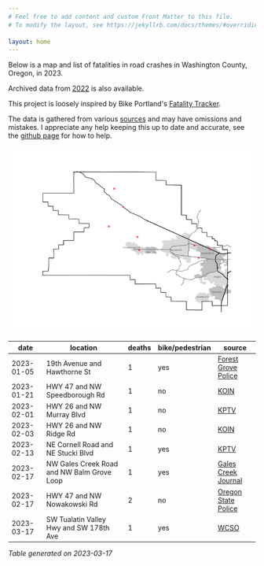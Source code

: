 ```yaml
---
# Feel free to add content and custom Front Matter to this file.
# To modify the layout, see https://jekyllrb.com/docs/themes/#overriding-theme-defaults

layout: home
---
```


Below is a map and list of fatalities in road crashes in Washington County, Oregon, in 2023.

Archived data from [2022](fatalities2022/) is also available.

This project is loosely inspired by Bike Portland's [Fatality Tracker](https://bikeportland.org/fatality-tracker).

The data is gathered from various [sources](resources/) and may have omissions and mistakes. I appreciate any help keeping this up to date and accurate, see the [github page](https://github.com/barker29/washington-county-oregon-crashes) for how to help.

![Washington County crash map](map2023.png)

|date|location|deaths|bike/pedestrian|source|
|---|---|---|---|---|
|2023-01-05|19th Avenue and Hawthorne St|1|yes|[Forest Grove Police](https://flashalert.net/id/ForestGrovePolice/160338)|
|2023-01-21|HWY 47 and NW Speedborough Rd|1|no|[KOIN](https://www.koin.com/news/crashes/osp-man-crashes-dies-after-fleeing-earlier-hwy-47-collision/)|
|2023-02-01|HWY 26 and NW Murray Blvd|1|no|[KPTV](https://www.kptv.com/2023/02/01/motorcyclist-dies-after-being-hit-by-car-overpass-beaverton/)|
|2023-02-03|HWY 26 and NW Ridge Rd|1|no|[KOIN](https://www.koin.com/news/crashes/lengthy-closure-expected-on-highway-26-following-deadly-crash/)|
|2023-02-13|NE Cornell Road and NE Stucki Blvd|1|yes|[KPTV](https://www.kptv.com/2023/02/13/man-seriously-injured-after-being-hit-by-van-hillsboro/)|
|2023-02-17|NW Gales Creek Road and NW Balm Grove Loop|1|yes|[Gales Creek Journal](https://www.galescreekjournal.com/2023/02/gales-creek-road-closed-for-fatal-crash-involving-pedestrian/)|
|2023-02-17|HWY 47 and NW Nowakowski Rd|2|no|[Oregon State Police](https://flashalert.net/id/OSPOre/161319)|
|2023-03-17|SW Tualatin Valley Hwy and SW 178th Ave|1|yes|[WCSO](https://www.washingtoncountyor.gov/sheriff/news/pedestrian-hit-and-killed-vehicle-while-crossing-tv-highway)|

*Table generated on 2023-03-17*
